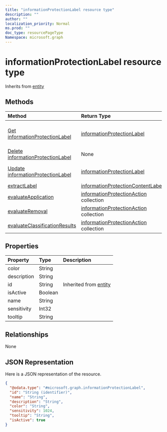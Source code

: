 ```yaml
---
title: "informationProtectionLabel resource type"
description: ""
author: ""
localization_priority: Normal
ms.prod: ""
doc_type: resourcePageType
Namespace: microsoft.graph
---
```



# informationProtectionLabel resource type




Inherits from [entity](../resources/entity.md)

## Methods
|Method|Return Type|Description|
|:---|:---|:---|
|[Get informationProtectionLabel](../api/informationprotectionlabel-get.md)|[informationProtectionLabel](../resources/informationProtectionLabel.md)|Read properties and relationships of the [informationProtectionLabel](../resources/informationprotectionlabel.md) object.|
|[Delete informationProtectionLabel](../api/informationprotectionlabel-delete.md)|None|Deletes a [informationProtectionLabel](../resources/informationprotectionlabel.md).|
|[Update informationProtectionLabel](../api/informationprotectionlabel-update.md)|[informationProtectionLabel](../resources/informationProtectionLabel.md)|Update the properties of a [informationProtectionLabel](../resources/informationprotectionlabel.md) object.|
|[extractLabel](../api/informationprotectionlabel-extractlabel.md)|[informationProtectionContentLabel](../resources/informationProtectionContentLabel.md)||
|[evaluateApplication](../api/informationprotectionlabel-evaluateapplication.md)|[informationProtectionAction](../resources/informationProtectionAction.md) collection||
|[evaluateRemoval](../api/informationprotectionlabel-evaluateremoval.md)|[informationProtectionAction](../resources/informationProtectionAction.md) collection||
|[evaluateClassificationResults](../api/informationprotectionlabel-evaluateclassificationresults.md)|[informationProtectionAction](../resources/informationProtectionAction.md) collection||

## Properties
|Property|Type|Description|
|:---|:---|:---|
|color|String||
|description|String||
|id|String| Inherited from [entity](../resources/entity.md)|
|isActive|Boolean||
|name|String||
|sensitivity|Int32||
|tooltip|String||

## Relationships
None

## JSON Representation
Here is a JSON representation of the resource.
<!-- {
  "blockType": "resource",
  "keyProperty": "id",
  "@odata.type": "microsoft.graph.informationProtectionLabel",
  "baseType": "microsoft.graph.entity",
  "openType": false
}
-->
``` json
{
  "@odata.type": "#microsoft.graph.informationProtectionLabel",
  "id": "String (identifier)",
  "name": "String",
  "description": "String",
  "color": "String",
  "sensitivity": 1024,
  "tooltip": "String",
  "isActive": true
}
```


